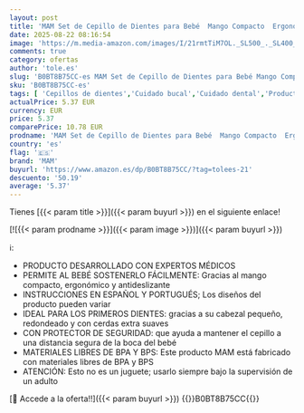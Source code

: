 ```yaml
---
layout: post
title: 'MAM Set de Cepillo de Dientes para Bebé  Mango Compacto  Ergonómico y Antideslizante  para Primeros Dientes  con Protector de Seguridad  Cabezal muy Pequeño y Cerdas Extra Suaves  Azul  Pack 2'
date: 2025-08-22 08:16:54
image: 'https://m.media-amazon.com/images/I/21rmtTiM7OL._SL500_._SL400_.jpg'
comments: true
category: ofertas
author: 'tole.es'
slug: 'B0BT8B75CC-es MAM Set de Cepillo de Dientes para Bebé Mango Compacto...'
sku: 'B0BT8B75CC-es'
tags: [ 'Cepillos de dientes','Cuidado bucal','Cuidado dental','Productos para el cuidado dental de bebés y niños','Salud y cuidado personal','bebé','mam','🇪🇸', ]
actualPrice: 5.37 EUR
currency: EUR
price: 5.37
comparePrice: 10.78 EUR
prodname: 'MAM Set de Cepillo de Dientes para Bebé  Mango Compacto  Ergonómico y Antideslizante  para Primeros Dientes  con Protector de Seguridad  Cabezal muy Pequeño y Cerdas Extra Suaves  Azul  Pack 2'
country: 'es'
flag: '🇪🇸'
brand: 'MAM'
buyurl: 'https://www.amazon.es/dp/B0BT8B75CC/?tag=tolees-21'
descuento: '50.19'
average: '5.37'
---
```


Tienes [{{< param title >}}]({{< param buyurl >}}) en el siguiente enlace!

[![{{< param prodname >}}]({{< param image >}})]({{< param buyurl >}})

ℹ️:

- PRODUCTO DESARROLLADO CON EXPERTOS MÉDICOS
- PERMITE AL BEBÉ SOSTENERLO FÁCILMENTE: Gracias al mango compacto, ergonómico y antideslizante
- INSTRUCCIONES EN ESPAÑOL Y PORTUGUÉS; Los diseños del producto pueden variar
- IDEAL PARA LOS PRIMEROS DIENTES: gracias a su cabezal pequeño, redondeado y con cerdas extra suaves
- CON PROTECTOR DE SEGURIDAD: que ayuda a mantener el cepillo a una distancia segura de la boca del bebé
- MATERIALES LIBRES DE BPA Y BPS: Este producto MAM está fabricado con materiales libres de BPA y BPS
- ATENCIÓN: Esto no es un juguete; usarlo siempre bajo la supervisión de un adulto

[🛒 Accede a la oferta!!]({{< param buyurl >}})
{{<world>}}B0BT8B75CC{{</world>}}
